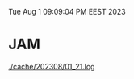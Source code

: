 Tue Aug  1 09:09:04 PM EEST 2023
# JAM
<a href='./cache/202308/01_21.log'>./cache/202308/01_21.log</a>
